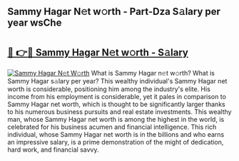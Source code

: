 ## Sammy Hagar N𝚎t w𝚘rth - Part-Dza S𝚊lary per year wsChe

# <h2><a href="http://gc1gnr.nevu.top/?p=Sammy+Hagar">🔗 👉🔴 Sammy Hagar N𝚎t w𝚘rth - S𝚊lary</a></h2>

[![Sammy Hagar N𝚎t W𝚘rth](https://i.imgur.com/Oavwk0R.jpeg)](http://gc1gnr.nevu.top/?p=Sammy+Hagar)
What is Sammy Hagar n𝚎t w𝚘rth? What is Sammy Hagar s𝚊lary per year?
This wealthy individual's Sammy Hagar net worth is considerable, positioning him among the industry's elite. His income from his employment is considerable, yet it pales in comparison to Sammy Hagar net worth, which is thought to be significantly larger thanks to his numerous business pursuits and real estate investments. This wealthy man, whose Sammy Hagar net worth is among the highest in the world, is celebrated for his business acumen and financial intelligence. This rich individual, whose Sammy Hagar net worth is in the billions and who earns an impressive salary, is a prime demonstration of the might of dedication, hard work, and financial savvy.
